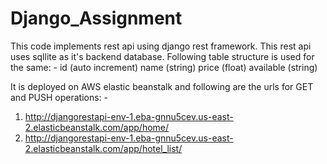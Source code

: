 # Django_Assignment
This code implements rest api using django rest framework. This rest api uses sqllite as it's backend database. 
Following table structure is used for the same: -
id (auto increment)
name (string)
price (float)
available (string)

It is deployed on AWS elastic beanstalk and following are the urls for GET and PUSH operations: -
1) http://djangorestapi-env-1.eba-gnnu5cev.us-east-2.elasticbeanstalk.com/app/home/
2) http://djangorestapi-env-1.eba-gnnu5cev.us-east-2.elasticbeanstalk.com/app/hotel_list/

